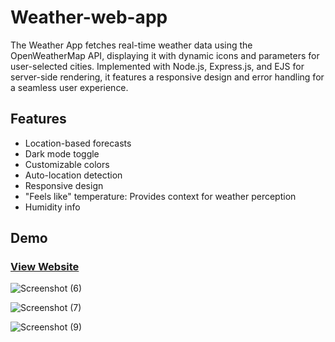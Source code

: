 # Weather-web-app
  The Weather App fetches real-time weather data using the OpenWeatherMap API, displaying it with dynamic icons and parameters for user-selected cities. Implemented with Node.js, Express.js, and EJS for server-side rendering, it features a responsive design and error handling for a seamless user experience.

## Features

  - Location-based forecasts  
  - Dark mode toggle  
  - Customizable colors  
  - Auto-location detection  
  - Responsive design  
  - "Feels like" temperature: Provides context for weather perception  
  - Humidity info
 
 


## Demo

### [View Website](https://climate-connect.onrender.com)

![Screenshot (6)](https://github.com/Karansiddiqui/Climate-Connect/assets/106966063/40eeca4a-6617-4989-bd74-e9825ccfb15b)

![Screenshot (7)](https://github.com/Karansiddiqui/Climate-Connect/assets/106966063/4de8ae72-4e02-4d03-97a1-4767821e9ff3)

![Screenshot (9)](https://github.com/Karansiddiqui/Climate-Connect/assets/106966063/12774def-d455-4421-89ac-291005fadbbe)
